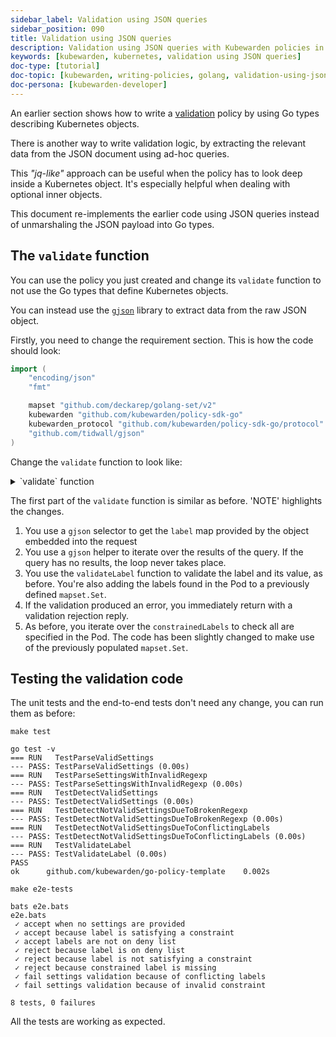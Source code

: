 ```yaml
---
sidebar_label: Validation using JSON queries
sidebar_position: 090
title: Validation using JSON queries
description: Validation using JSON queries with Kubewarden policies in Go.
keywords: [kubewarden, kubernetes, validation using JSON queries]
doc-type: [tutorial]
doc-topic: [kubewarden, writing-policies, golang, validation-using-json]
doc-persona: [kubewarden-developer]
---
```


<head>
  <link rel="canonical" href="https://docs.kubewarden.io/writing-policies/go/validation-with-queries"/>
</head>

An earlier section shows how to write a
[validation](validation)
policy by using Go types describing Kubernetes objects.

There is another way to write validation logic,
by extracting the relevant data from the JSON document using ad-hoc queries.

This _"jq-like"_ approach can be useful when the policy has to look deep inside a Kubernetes object.
It's especially helpful when dealing with optional inner objects.

This document re-implements the earlier code using JSON queries instead of unmarshaling the JSON payload into Go types.

## The `validate` function

You can use the policy you just created and change its `validate` function
to not use the Go types that define Kubernetes objects.

You can instead use the [`gjson`](https://github.com/tidwall/gjson) library to extract data from the raw JSON object.

Firstly, you need to change the requirement section.
This is how the code should look:

```go
import (
    "encoding/json"
    "fmt"

    mapset "github.com/deckarep/golang-set/v2"
    kubewarden "github.com/kubewarden/policy-sdk-go"
    kubewarden_protocol "github.com/kubewarden/policy-sdk-go/protocol"
    "github.com/tidwall/gjson"
)
```

Change the `validate` function to look like:

<details>
<summary>`validate` function</summary>

```go
func validate(payload []byte) ([]byte, error) {
    // Create a ValidationRequest instance from the incoming payload
    validationRequest := kubewarden_protocol.ValidationRequest{}
    err := json.Unmarshal(payload, &validationRequest)
    if err != nil {
        return kubewarden.RejectRequest(
            kubewarden.Message(err.Error()),
            kubewarden.Code(400))
    }

    // Create a Settings instance from the ValidationRequest object
    settings, err := NewSettingsFromValidationReq(&validationRequest)
    if err != nil {
        return kubewarden.RejectRequest(
            kubewarden.Message(err.Error()),
            kubewarden.Code(400))
    }

    // Access the **raw** JSON that describes the object
    podJSON := validationRequest.Request.Object

    // highlight-next-line
    // NOTE 1
    data := gjson.GetBytes(
        podJSON,
        "metadata.labels")

    var validationErr error
    labels := mapset.NewThreadUnsafeSet[string]()
    data.ForEach(func(key, value gjson.Result) bool {
        // highlight-next-line
        // NOTE 2
        label := key.String()
        labels.Add(label)

        // highlight-next-line
        // NOTE 3
        validationErr = validateLabel(label, value.String(), &settings)

        // keep iterating if there are no errors
        return validationErr == nil
    })

    // highlight-next-line
    // NOTE 4
    if validationErr != nil {
        return kubewarden.RejectRequest(
            kubewarden.Message(validationErr.Error()),
            kubewarden.NoCode)
    }

    // highlight-next-line
    // NOTE 5
    for requiredLabel := range settings.ConstrainedLabels {
        if !labels.Contains(requiredLabel) {
            return kubewarden.RejectRequest(
                kubewarden.Message(fmt.Sprintf("Constrained label %s not found inside of Pod", requiredLabel)),
                kubewarden.NoCode)
        }
    }

    return kubewarden.AcceptRequest()
}
```

</details>

The first part of the `validate` function is similar as before.
'NOTE' highlights the changes.

1. You use a `gjson` selector to get the `label` map provided by the object embedded into the request
1. You use a `gjson` helper to iterate over the results of the query.
If the query has no results, the loop never takes place.
1. You use the `validateLabel` function to validate the label and its value, as before.
You're also adding the labels found in the Pod to a previously defined `mapset.Set`.
1. If the validation produced an error, you immediately return with a validation rejection reply.
1. As before, you iterate over the `constrainedLabels` to check all are specified in the Pod.
The code has been slightly changed to make use of the previously populated `mapset.Set`.

## Testing the validation code

The unit tests and the end-to-end tests don't need any change, you can run them as before:

```console
make test
```

```console
go test -v
=== RUN   TestParseValidSettings
--- PASS: TestParseValidSettings (0.00s)
=== RUN   TestParseSettingsWithInvalidRegexp
--- PASS: TestParseSettingsWithInvalidRegexp (0.00s)
=== RUN   TestDetectValidSettings
--- PASS: TestDetectValidSettings (0.00s)
=== RUN   TestDetectNotValidSettingsDueToBrokenRegexp
--- PASS: TestDetectNotValidSettingsDueToBrokenRegexp (0.00s)
=== RUN   TestDetectNotValidSettingsDueToConflictingLabels
--- PASS: TestDetectNotValidSettingsDueToConflictingLabels (0.00s)
=== RUN   TestValidateLabel
--- PASS: TestValidateLabel (0.00s)
PASS
ok      github.com/kubewarden/go-policy-template    0.002s
```

```console
make e2e-tests
```

```console
bats e2e.bats
e2e.bats
 ✓ accept when no settings are provided
 ✓ accept because label is satisfying a constraint
 ✓ accept labels are not on deny list
 ✓ reject because label is on deny list
 ✓ reject because label is not satisfying a constraint
 ✓ reject because constrained label is missing
 ✓ fail settings validation because of conflicting labels
 ✓ fail settings validation because of invalid constraint

8 tests, 0 failures
```

All the tests are working as expected.
